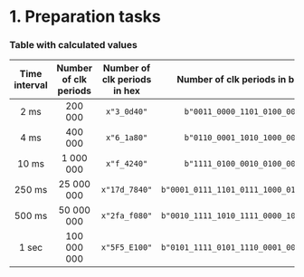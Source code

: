 # 1. Preparation tasks 
### Table with calculated values
| **Time interval** | **Number of clk periods** | **Number of clk periods in hex** | **Number of clk periods in binary** |
| :-: | :-: | :-: | :-: |
| 2&nbsp;ms | 200 000 | `x"3_0d40"` | `b"0011_0000_1101_0100_0000"` |
| 4&nbsp;ms |400 000|`x"6_1a80"`|`b"0110_0001_1010_1000_0000"`|
| 10&nbsp;ms |1 000 000|`x"f_4240"`|`b"1111_0100_0010_0100_0000"`|
| 250&nbsp;ms |25 000 000|`x"17d_7840"`|`b"0001_0111_1101_0111_1000_0100_0000"`|
| 500&nbsp;ms |50 000 000|`x"2fa_f080"`|`b"0010_1111_1010_1111_0000_1000_0000"`|
| 1&nbsp;sec | 100 000 000 | `x"5F5_E100"` | `b"0101_1111_0101_1110_0001_0000_0000"` |